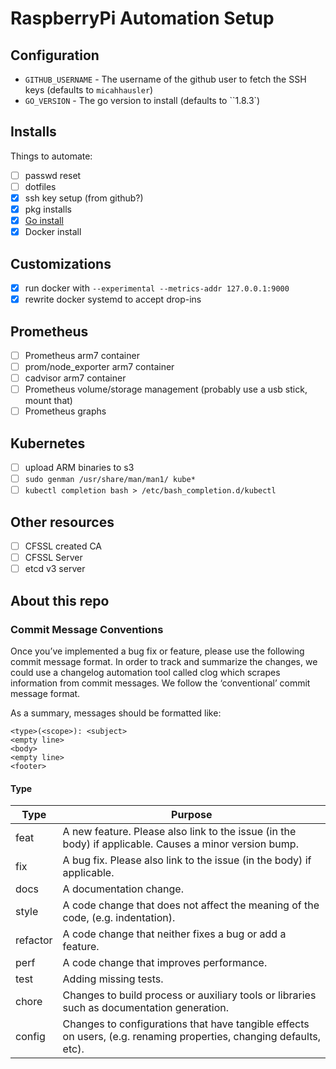 # RaspberryPi Automation Setup

## Configuration

* `GITHUB_USERNAME` - The username of the github user to fetch the SSH keys (defaults to `micahhausler`)
* `GO_VERSION` - The go version to install (defaults to ``1.8.3`)

## Installs

Things to automate:

- [ ] passwd reset
- [ ] dotfiles
- [x] ssh key setup (from github?)
- [x] pkg installs
- [x] [Go install](https://golang.org/doc/install/source)
- [x] Docker install

## Customizations

- [x] run docker with `--experimental --metrics-addr 127.0.0.1:9000`
- [x] rewrite docker systemd to accept drop-ins

## Prometheus

- [ ] Prometheus arm7 container
- [ ] prom/node_exporter arm7 container
- [ ] cadvisor arm7 container
- [ ] Prometheus volume/storage management (probably use a usb stick, mount that)
- [ ] Prometheus graphs

## Kubernetes

- [ ] upload ARM binaries to s3
- [ ] `sudo genman /usr/share/man/man1/ kube*`
- [ ] `kubectl completion bash > /etc/bash_completion.d/kubectl`

## Other resources

- [ ] CFSSL created CA
- [ ] CFSSL Server
- [ ] etcd v3 server

## About this repo

### Commit Message Conventions
Once you’ve implemented a bug fix or feature, please use the following commit
message format. In order to track and summarize the changes, we could use a
changelog automation tool called clog which scrapes information from commit
messages. We follow the ‘conventional’ commit message format.

As a summary, messages should be formatted like:

```
<type>(<scope>): <subject>
<empty line>
<body>
<empty line>
<footer>
```

####  Type

Type | Purpose
--------|------------
feat | A new feature. Please also link to the issue (in the body) if applicable. Causes a minor version bump.
fix | A bug fix. Please also link to the issue (in the body) if applicable.
docs | A documentation change.
style | A code change that does not affect the meaning of the code, (e.g. indentation).
refactor | A code change that neither fixes a bug or add a feature.
perf | A code change that improves performance.
test | Adding missing tests.
chore | Changes to build process or auxiliary tools or libraries such as documentation generation.
config | Changes to configurations that have tangible effects on users, (e.g. renaming properties, changing defaults, etc).

